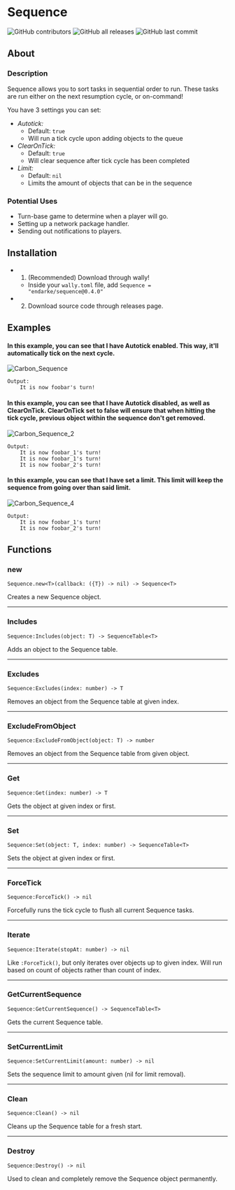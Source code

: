 # Sequence
![GitHub contributors](https://img.shields.io/github/contributors/EnDarke/Sequence)
![GitHub all releases](https://img.shields.io/github/downloads/EnDarke/Sequence/total)
![GitHub last commit](https://img.shields.io/github/last-commit/EnDarke/Sequence)

## About
### Description
 Sequence allows you to sort tasks in sequential order to run. These tasks are run either on the next resumption cycle, or on-command!

 You have 3 settings you can set:
- *Autotick:*
    - Default: `true`
    - Will run a tick cycle upon adding objects to the queue
- *ClearOnTick:*
    - Default: `true`
    - Will clear sequence after tick cycle has been completed
- *Limit:*
    - Default: `nil`
    - Limits the amount of objects that can be in the sequence

 ### Potential Uses
 - Turn-base game to determine when a player will go.
 - Setting up a network package handler.
 - Sending out notifications to players.

## Installation
- 1. (Recommended) Download through wally!
    - Inside your `wally.toml` file, add `Sequence = "endarke/sequence@0.4.0"`
- 2. Download source code through releases page.

## Examples

#### In this example, you can see that I have Autotick enabled. This way, it'll automatically tick on the next cycle.

![Carbon_Sequence](https://user-images.githubusercontent.com/60949506/236703749-10d5fdff-3ef2-423e-bdfa-8a9a27f58bed.png)
```
Output:
    It is now foobar's turn!
```

#### In this example, you can see that I have Autotick disabled, as well as ClearOnTick. ClearOnTick set to false will ensure that when hitting the tick cycle, previous object within the sequence don't get removed.

![Carbon_Sequence_2](https://user-images.githubusercontent.com/60949506/236704355-2fa7ea60-1b32-4cda-92c6-734282dfd4b9.png)
```
Output:
    It is now foobar_1's turn!
    It is now foobar_1's turn!
    It is now foobar_2's turn!
```

#### In this example, you can see that I have set a limit. This limit will keep the sequence from going over than said limit.

![Carbon_Sequence_4](https://user-images.githubusercontent.com/60949506/236704902-5b23035f-fb58-4ddc-9697-a258085d6f28.png)
```
Output:
    It is now foobar_1's turn!
    It is now foobar_2's turn!
```

## Functions
### new
```
Sequence.new<T>(callback: ({T}) -> nil) -> Sequence<T>
```
Creates a new Sequence object.

---
### Includes
```
Sequence:Includes(object: T) -> SequenceTable<T>
```
Adds an object to the Sequence table.

---
### Excludes
```
Sequence:Excludes(index: number) -> T
```
Removes an object from the Sequence table at given index.

---
### ExcludeFromObject
```
Sequence:ExcludeFromObject(object: T) -> number
```
Removes an object from the Sequence table from given object.

---
### Get
```
Sequence:Get(index: number) -> T
```
Gets the object at given index or first.

---
### Set
```
Sequence:Set(object: T, index: number) -> SequenceTable<T>
```
Sets the object at given index or first.

---
### ForceTick
```
Sequence:ForceTick() -> nil
```
Forcefully runs the tick cycle to flush all current Sequence tasks.

---
### Iterate
```
Sequence:Iterate(stopAt: number) -> nil
```
Like `:ForceTick()`, but only iterates over objects up to given index. Will run based on count of objects rather than count of index.

---
### GetCurrentSequence
```
Sequence:GetCurrentSequence() -> SequenceTable<T>
```
Gets the current Sequence table.

---
### SetCurrentLimit
```
Sequence:SetCurrentLimit(amount: number) -> nil
```
Sets the sequence limit to amount given (nil for limit removal).

---
### Clean
```
Sequence:Clean() -> nil
```
Cleans up the Sequence table for a fresh start.

---
### Destroy
```
Sequence:Destroy() -> nil
```
Used to clean and completely remove the Sequence object permanently.
